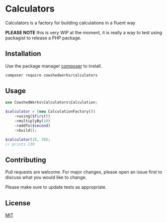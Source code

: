 # Calculators

Calculators is a factory for building calculations in a fluent way

**PLEASE NOTE** this is very WIP at the moment, it is really a way to test using packagist to release a PHP package.

## Installation

Use the package manager [composer](https://getcomposer.org/) to install.

```bash
composer require cowshedworks/calculators
```

## Usage

```php
use CowshedWorks\Calculators\Calculation;

$calculator = (new CalculationFactory())
    ->using($first))
    ->multiplyBy(10)
    ->addTo($second)
    ->build();

$calculator(10, 30);
// prints 130
```

## Contributing
Pull requests are welcome. For major changes, please open an issue first to discuss what you would like to change.

Please make sure to update tests as appropriate.

## License
[MIT](LICENCE.md)
